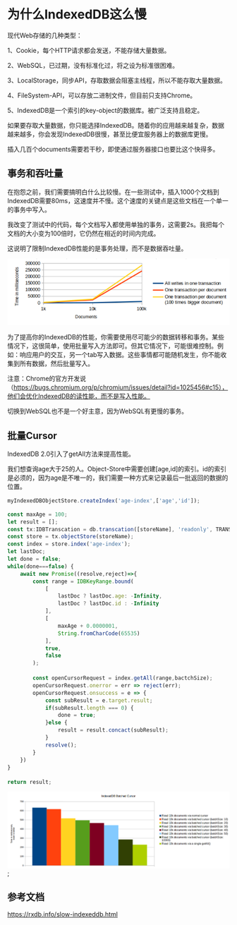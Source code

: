 # 为什么IndexedDB这么慢

现代Web存储的几种类型：

1、Cookie，每个HTTP请求都会发送，不能存储大量数据。

2、WebSQL，已过期，没有标准化过，将之设为标准很困难。

3、LocalStorage，同步API，存取数据会阻塞主线程，所以不能存取大量数据。

4、FileSystem-API，可以存放二进制文件，但目前只支持Chrome。

5、IndexedDB是一个索引的key-object的数据库。被广泛支持且稳定。

如果要存取大量数据，你只能选择IndexedDB。随着你的应用越来越复杂，数据越来越多，你会发现IndexedDB很慢，甚至比便宜服务器上的数据库更慢。

插入几百个documents需要若干秒，即使通过服务器接口也要比这个快得多。

## 事务和吞吐量

在抱怨之前，我们需要搞明白什么比较慢。在一些测试中，插入1000个文档到IndexedDB需要80ms，这速度并不慢。这个速度的关键点是这些文档在一个单一的事务中写入。

我改变了测试中的代码，每个文档写入都使用单独的事务，这需要2s。我把每个文档的大小变为100倍时，它仍然在相近的时间内完成。

这说明了限制IndexedDB性能的是事务处理，而不是数据吞吐量。

![single-transcation](/note/assets/imgs/indexeddb-so-slow/single-transaction.png)

为了提高你的IndexedDB的性能，你需要使用尽可能少的数据转移和事务。某些情况下，这很简单，使用批量写入方法即可。但其它情况下，可能很难控制。例如：响应用户的交互，另一个tab写入数据。这些事情都可能随机发生，你不能收集到所有数据，然后批量写入。

注意：Chrome的官方开发说（https://bugs.chromium.org/p/chromium/issues/detail?id=1025456#c15），他们会优化IndexedDB的读性能，而不是写入性能。

切换到WebSQL也不是一个好主意，因为WebSQL有更慢的事务。

## 批量Cursor

IndexedDB 2.0引入了getAll方法来提高性能。

我们想查询age大于25的人。Object-Store中需要创建[age,id]的索引。id的索引是必须的，因为age是不唯一的，我们需要一种方式来记录最后一批返回的数据的位置。

```js
myIndexedDBObjectStore.createIndex('age-index',['age','id']);
```

```js
const maxAge = 100;
let result = [];
const tx:IDBTranscation = db.transcation([storeName], 'readonly', TRANSCATION_SETRINGS);
const store = tx.objectStore(storeName);
const index = store.index('age-index');
let lastDoc;
let done = false;
while(done===false) {
    await new Promise((resolve,reject)=>{
        const range = IDBKeyRange.bound(
            [
                lastDoc ? lastDoc.age: -Infinity,
                lastDoc ? lastDoc.id : -Infinity
            ],
            [
                maxAge + 0.0000001,
                String.fromCharCode(65535)
            ],
            true,
            false
        );

        const openCursorRequest = index.getAll(range,bactchSize);
        openCursorRequest.onerror = err => reject(err);
        openCursorRequest.onsuccess = e => {
            const subResult = e.target.result;
            if(subResult.length === 0) {
                done = true;
            }else {
                result = result.concact(subResult);
            }
            resolve();
        }
    })
}

return result;
```

![batched-cursor](/note/assets/imgs/indexeddb-so-slow/batched-cursor.png);


## 参考文档

https://rxdb.info/slow-indexeddb.html